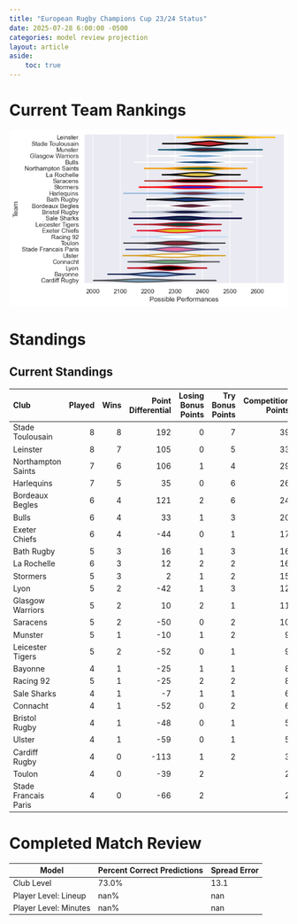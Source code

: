 ```yaml
---  
title: "European Rugby Champions Cup 23/24 Status"  
date: 2025-07-28 6:00:00 -0500  
categories: model review projection  
layout: article  
aside:  
    toc: true  
---
```

# Current Team Rankings


![Club Rankings](plots/rankings_European_Rugby_Champions_Cup_2324.png)
# Standings

## Current Standings


| Club                 |   Played |   Wins |   Point Differential |   Losing Bonus Points |   Try Bonus Points |   Competition Points |
|:---------------------|---------:|-------:|---------------------:|----------------------:|-------------------:|---------------------:|
| Stade Toulousain     |        8 |      8 |                  192 |                     0 |                  7 |                   39 |
| Leinster             |        8 |      7 |                  105 |                     0 |                  5 |                   33 |
| Northampton Saints   |        7 |      6 |                  106 |                     1 |                  4 |                   29 |
| Harlequins           |        7 |      5 |                   35 |                     0 |                  6 |                   26 |
| Bordeaux Begles      |        6 |      4 |                  121 |                     2 |                  6 |                   24 |
| Bulls                |        6 |      4 |                   33 |                     1 |                  3 |                   20 |
| Exeter Chiefs        |        6 |      4 |                  -44 |                     0 |                  1 |                   17 |
| Bath Rugby           |        5 |      3 |                   16 |                     1 |                  3 |                   16 |
| La Rochelle          |        6 |      3 |                   12 |                     2 |                  2 |                   16 |
| Stormers             |        5 |      3 |                    2 |                     1 |                  2 |                   15 |
| Lyon                 |        5 |      2 |                  -42 |                     1 |                  3 |                   12 |
| Glasgow Warriors     |        5 |      2 |                   10 |                     2 |                  1 |                   11 |
| Saracens             |        5 |      2 |                  -50 |                     0 |                  2 |                   10 |
| Munster              |        5 |      1 |                  -10 |                     1 |                  2 |                    9 |
| Leicester Tigers     |        5 |      2 |                  -52 |                     0 |                  1 |                    9 |
| Bayonne              |        4 |      1 |                  -25 |                     1 |                  1 |                    8 |
| Racing 92            |        5 |      1 |                  -25 |                     2 |                  2 |                    8 |
| Sale Sharks          |        4 |      1 |                   -7 |                     1 |                  1 |                    6 |
| Connacht             |        4 |      1 |                  -52 |                     0 |                  2 |                    6 |
| Bristol Rugby        |        4 |      1 |                  -48 |                     0 |                  1 |                    5 |
| Ulster               |        4 |      1 |                  -59 |                     0 |                  1 |                    5 |
| Cardiff Rugby        |        4 |      0 |                 -113 |                     1 |                  2 |                    3 |
| Toulon               |        4 |      0 |                  -39 |                     2 |                    |                    2 |
| Stade Francais Paris |        4 |      0 |                  -66 |                     2 |                    |                    2 |



# Completed Match Review


| Model | Percent Correct Predictions | Spread Error |
| ------ | ------ | ------ |
| Club Level | 73.0% | 13.1 |
| Player Level: Lineup | nan% | nan |
| Player Level: Minutes | nan% | nan |


